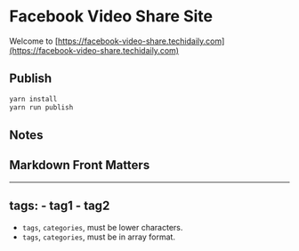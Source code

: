# Facebook Video Share Site

Welcome to [https://facebook-video-share.techidaily.com](https://facebook-video-share.techidaily.com)

## Publish

```bash
yarn install
yarn run publish
```

## Notes

## Markdown Front Matters

---
tags:
    - tag1
    - tag2
---

- `tags`, `categories`, must be lower characters.
- `tags`, `categories`, must be in array format.